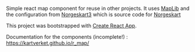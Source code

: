 Simple react map component for reuse in other projects. It uses [MapLib](https://github.com/kartverket/maplib) and the configuration from [Norgeskart3](https://github.com/kartverket/norgeskart3) which is source code for [Norgeskart](https://www.norgeskart.no/)

This project was bootstrapped with [Create React App](https://github.com/facebookincubator/create-react-app).

Documentation for the components (incomplete!) : https://kartverket.github.io/r_map/
